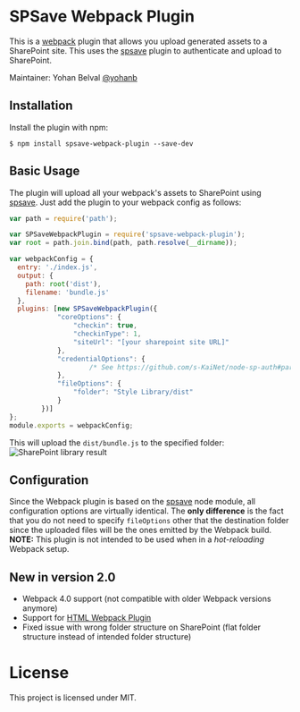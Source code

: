 SPSave Webpack Plugin
===================

This is a [webpack](http://webpack.github.io/) plugin that allows you upload generated assets to a SharePoint site. 
This uses the [spsave](https://www.npmjs.com/package/spsave) plugin to authenticate and upload to SharePoint.

Maintainer: Yohan Belval [@yohanb](https://github.com/yohanb)

Installation
------------
Install the plugin with npm:
```shell
$ npm install spsave-webpack-plugin --save-dev
```
 
Basic Usage
-----------

The plugin will upload all your webpack's assets to SharePoint using [spsave](https://github.com/s-KaiNet/spsave). Just add the plugin to your webpack config as follows:

```javascript
var path = require('path');

var SPSaveWebpackPlugin = require('spsave-webpack-plugin');
var root = path.join.bind(path, path.resolve(__dirname));

var webpackConfig = {
  entry: './index.js',
  output: {
    path: root('dist'),
    filename: 'bundle.js'
  },
  plugins: [new SPSaveWebpackPlugin({
            "coreOptions": {
                "checkin": true,
                "checkinType": 1,
                "siteUrl": "[your sharepoint site URL]"
            },
            "credentialOptions": {
                    /* See https://github.com/s-KaiNet/node-sp-auth#params for authentication options */
            },
            "fileOptions": {
                "folder": "Style Library/dist"
            }
        })]
};
module.exports = webpackConfig;
```

This will upload the `dist/bundle.js` to the specified folder:
![SharePoint library result](https://i.imgur.com/SA72gNH.png=250x)

Configuration
-------------
Since the Webpack plugin is based on the [spsave](https://www.npmjs.com/package/spsave) node module, all configuration options are 
virtually identical. The **only difference** is the fact that you do not need to specify `fileOptions` other that the destination
folder since the uploaded files will be the ones emitted by the Webpack build.
**NOTE:** This plugin is not intended to be used when in a _hot-reloading_ Webpack setup.

New in version 2.0
---------------

- Webpack 4.0 support (not compatible with older Webpack versions anymore)
- Support for [HTML Webpack Plugin](https://www.npmjs.com/package/html-webpack-plugin)
- Fixed issue with wrong folder structure on SharePoint (flat folder structure instead of intended folder structure)

# License

This project is licensed under MIT.
